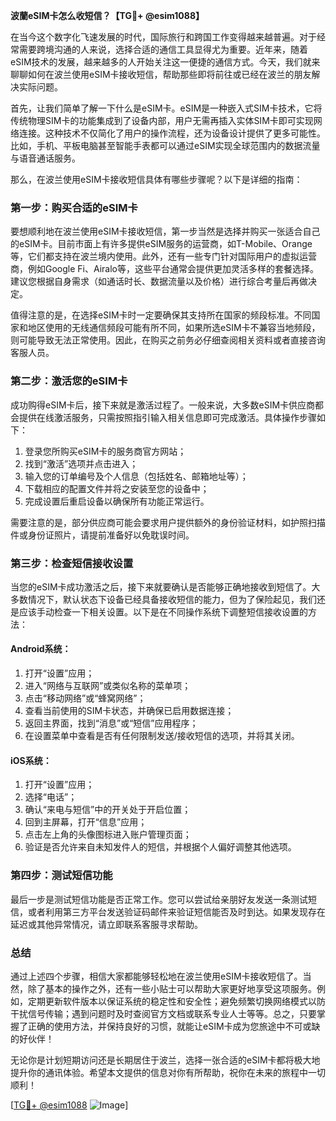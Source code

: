 **波蘭eSIM卡怎么收短信？【TG💪+ @esim1088】**

在当今这个数字化飞速发展的时代，国际旅行和跨国工作变得越来越普遍。对于经常需要跨境沟通的人来说，选择合适的通信工具显得尤为重要。近年来，随着eSIM技术的发展，越来越多的人开始关注这一便捷的通信方式。今天，我们就来聊聊如何在波兰使用eSIM卡接收短信，帮助那些即将前往或已经在波兰的朋友解决实际问题。

首先，让我们简单了解一下什么是eSIM卡。eSIM是一种嵌入式SIM卡技术，它将传统物理SIM卡的功能集成到了设备内部，用户无需再插入实体SIM卡即可实现网络连接。这种技术不仅简化了用户的操作流程，还为设备设计提供了更多可能性。比如，手机、平板电脑甚至智能手表都可以通过eSIM实现全球范围内的数据流量与语音通话服务。

那么，在波兰使用eSIM卡接收短信具体有哪些步骤呢？以下是详细的指南：

### 第一步：购买合适的eSIM卡

要想顺利地在波兰使用eSIM卡接收短信，第一步当然是选择并购买一张适合自己的eSIM卡。目前市面上有许多提供eSIM服务的运营商，如T-Mobile、Orange等，它们都支持在波兰境内使用。此外，还有一些专门针对国际用户的虚拟运营商，例如Google Fi、Airalo等，这些平台通常会提供更加灵活多样的套餐选择。建议您根据自身需求（如通话时长、数据流量以及价格）进行综合考量后再做决定。

值得注意的是，在选择eSIM卡时一定要确保其支持所在国家的频段标准。不同国家和地区使用的无线通信频段可能有所不同，如果所选eSIM卡不兼容当地频段，则可能导致无法正常使用。因此，在购买之前务必仔细查阅相关资料或者直接咨询客服人员。

### 第二步：激活您的eSIM卡

成功购得eSIM卡后，接下来就是激活过程了。一般来说，大多数eSIM卡供应商都会提供在线激活服务，只需按照指引输入相关信息即可完成激活。具体操作步骤如下：

1. 登录您所购买eSIM卡的服务商官方网站；
2. 找到“激活”选项并点击进入；
3. 输入您的订单编号及个人信息（包括姓名、邮箱地址等）；
4. 下载相应的配置文件并将之安装至您的设备中；
5. 完成设置后重启设备以确保所有功能正常运行。

需要注意的是，部分供应商可能会要求用户提供额外的身份验证材料，如护照扫描件或身份证照片，请提前准备好以免耽误时间。

### 第三步：检查短信接收设置

当您的eSIM卡成功激活之后，接下来就要确认是否能够正确地接收到短信了。大多数情况下，默认状态下设备已经具备接收短信的能力，但为了保险起见，我们还是应该手动检查一下相关设置。以下是在不同操作系统下调整短信接收设置的方法：

#### Android系统：
1. 打开“设置”应用；
2. 进入“网络与互联网”或类似名称的菜单项；
3. 点击“移动网络”或“蜂窝网络”；
4. 查看当前使用的SIM卡状态，并确保已启用数据连接；
5. 返回主界面，找到“消息”或“短信”应用程序；
6. 在设置菜单中查看是否有任何限制发送/接收短信的选项，并将其关闭。

#### iOS系统：
1. 打开“设置”应用；
2. 选择“电话”；
3. 确认“来电与短信”中的开关处于开启位置；
4. 回到主屏幕，打开“信息”应用；
5. 点击左上角的头像图标进入账户管理页面；
6. 验证是否允许来自未知发件人的短信，并根据个人偏好调整其他选项。

### 第四步：测试短信功能

最后一步是测试短信功能是否正常工作。您可以尝试给亲朋好友发送一条测试短信，或者利用第三方平台发送验证码邮件来验证短信能否及时到达。如果发现存在延迟或其他异常情况，请立即联系客服寻求帮助。

### 总结

通过上述四个步骤，相信大家都能够轻松地在波兰使用eSIM卡接收短信了。当然，除了基本的操作之外，还有一些小贴士可以帮助大家更好地享受这项服务。例如，定期更新软件版本以保证系统的稳定性和安全性；避免频繁切换网络模式以防干扰信号传输；遇到问题时及时查阅官方文档或联系专业人士等等。总之，只要掌握了正确的使用方法，并保持良好的习惯，就能让eSIM卡成为您旅途中不可或缺的好伙伴！

无论你是计划短期访问还是长期居住于波兰，选择一张合适的eSIM卡都将极大地提升你的通讯体验。希望本文提供的信息对你有所帮助，祝你在未来的旅程中一切顺利！ 

[[TG💪+ @esim1088](https://t.me/s/esim1088) ![Image](https://i.postimg.cc/4NQfJmqS/Snipaste-2025-05-13-00-14-12.png)]